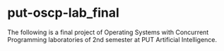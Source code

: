 # put-oscp-lab_final
The following is a final project of Operating Systems with Concurrent Programming laboratories of 2nd semester at PUT Artificial Intelligence.
